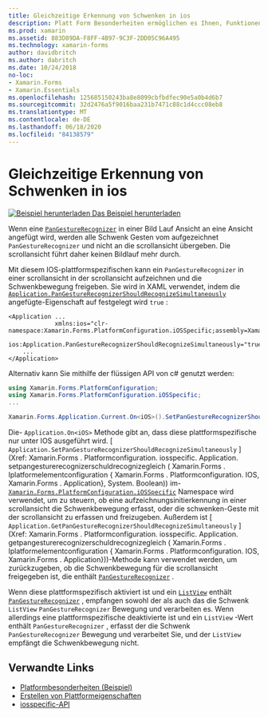```yaml
---
title: Gleichzeitige Erkennung von Schwenken in ios
description: Platt Form Besonderheiten ermöglichen es Ihnen, Funktionen zu nutzen, die nur auf einer bestimmten Plattform verfügbar sind, ohne dass benutzerdefinierte Renderer oder Effekte implementiert werden. In diesem Artikel wird erläutert, wie die plattformspezifische IOS-Anwendung verwendet wird, die die gleichzeitige Erkennung von Schwenken in einer Anwendung ermöglicht.
ms.prod: xamarin
ms.assetid: 883D89DA-F8FF-4B97-9C3F-2DD05C96A495
ms.technology: xamarin-forms
author: davidbritch
ms.author: dabritch
ms.date: 10/24/2018
no-loc:
- Xamarin.Forms
- Xamarin.Essentials
ms.openlocfilehash: 125685150243ba8e8099cbfbdfec90e5a0b4d6b7
ms.sourcegitcommit: 32d2476a5f9016baa231b7471c88c1d4ccc08eb8
ms.translationtype: MT
ms.contentlocale: de-DE
ms.lasthandoff: 06/18/2020
ms.locfileid: "84138579"
---
```

# <a name="simultaneous-pan-gesture-recognition-on-ios"></a>Gleichzeitige Erkennung von Schwenken in ios

[![Beispiel herunterladen](~/media/shared/download.png) Das Beispiel herunterladen](https://docs.microsoft.com/samples/xamarin/xamarin-forms-samples/userinterface-platformspecifics)

Wenn eine [`PanGestureRecognizer`](xref:Xamarin.Forms.PanGestureRecognizer) in einer Bild Lauf Ansicht an eine Ansicht angefügt wird, werden alle Schwenk Gesten vom aufgezeichnet `PanGestureRecognizer` und nicht an die scrollansicht übergeben. Die scrollansicht führt daher keinen Bildlauf mehr durch.

Mit diesem IOS-plattformspezifischen kann ein `PanGestureRecognizer` in einer scrollansicht in der scrollansicht aufzeichnen und die Schwenkbewegung freigeben. Sie wird in XAML verwendet, indem die [`Application.PanGestureRecognizerShouldRecognizeSimultaneously`](xref:Xamarin.Forms.PlatformConfiguration.iOSSpecific.Application.PanGestureRecognizerShouldRecognizeSimultaneouslyProperty) angefügte-Eigenschaft auf festgelegt wird `true` :

```xaml
<Application ...
             xmlns:ios="clr-namespace:Xamarin.Forms.PlatformConfiguration.iOSSpecific;assembly=Xamarin.Forms.Core"
             ios:Application.PanGestureRecognizerShouldRecognizeSimultaneously="true">
    ...
</Application>
```

Alternativ kann Sie mithilfe der flüssigen API von c# genutzt werden:

```csharp
using Xamarin.Forms.PlatformConfiguration;
using Xamarin.Forms.PlatformConfiguration.iOSSpecific;
...

Xamarin.Forms.Application.Current.On<iOS>().SetPanGestureRecognizerShouldRecognizeSimultaneously(true);
```

Die- `Application.On<iOS>` Methode gibt an, dass diese plattformspezifische nur unter IOS ausgeführt wird. [ `Application.SetPanGestureRecognizerShouldRecognizeSimultaneously` ] (Xref: Xamarin.Forms . Platformconfiguration. iosspecific. Application. setpangesturerecognizerschuldrecognizegleich ( Xamarin.Forms . Iplatformelementconfiguration { Xamarin.Forms . Platformconfiguration. IOS, Xamarin.Forms . Application}, System. Boolean)) im- [`Xamarin.Forms.PlatformConfiguration.iOSSpecific`](xref:Xamarin.Forms.PlatformConfiguration.iOSSpecific) Namespace wird verwendet, um zu steuern, ob eine aufzeichnungsinitierkennung in einer scrollansicht die Schwenkbewegung erfasst, oder die schwenken-Geste mit der scrollansicht zu erfassen und freizugeben. Außerdem ist [ `Application.GetPanGestureRecognizerShouldRecognizeSimultaneously` ] (Xref: Xamarin.Forms . Platformconfiguration. iosspecific. Application. getpangesturerecognizerschuldrecognizegleich ( Xamarin.Forms . Iplatformelementconfiguration { Xamarin.Forms . Platformconfiguration. IOS, Xamarin.Forms . Application}))-Methode kann verwendet werden, um zurückzugeben, ob die Schwenkbewegung für die scrollansicht freigegeben ist, die enthält [`PanGestureRecognizer`](xref:Xamarin.Forms.PanGestureRecognizer) .

Wenn diese plattformspezifisch aktiviert ist und ein [`ListView`](xref:Xamarin.Forms.ListView) enthält [`PanGestureRecognizer`](xref:Xamarin.Forms.PanGestureRecognizer) , empfangen sowohl der als auch das die Schwenk `ListView` `PanGestureRecognizer` Bewegung und verarbeiten es. Wenn allerdings eine plattformspezifische deaktivierte ist und ein `ListView` -Wert enthält `PanGestureRecognizer` , erfasst der die Schwenk `PanGestureRecognizer` Bewegung und verarbeitet Sie, und der `ListView` empfängt die Schwenkbewegung nicht.

## <a name="related-links"></a>Verwandte Links

- [Platformbesonderheiten (Beispiel)](https://docs.microsoft.com/samples/xamarin/xamarin-forms-samples/userinterface-platformspecifics)
- [Erstellen von Plattformeigenschaften](~/xamarin-forms/platform/platform-specifics/index.md#creating-platform-specifics)
- [iosspecific-API](xref:Xamarin.Forms.PlatformConfiguration.iOSSpecific)
